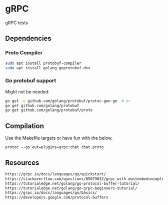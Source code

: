 # gRPC
gRPC tests

## Dependencies
### Proto Compiler
```bash
sudo apt install protobuf-compiler
sudo apt install golang-goprotobuf-dev
```

### Go protobuf support
Might not be needed:
```sh
go get -u github.com/golang/protobuf/protoc-gen-go  # or
go get github.com/golang/protobuf
go get github.com/golang/protobuf/proto
```

## Compilation
Use the Makefile targets or have fun with the below.
```
protoc --go_out=plugins=grpc:chat chat.proto
```

## Resources

```html
https://grpc.io/docs/languages/go/quickstart/
https://stackoverflow.com/questions/65079032/grpc-with-mustembedunimplemented-method
https://tutorialedge.net/golang/go-protocol-buffer-tutorial/
https://tutorialedge.net/golang/go-grpc-beginners-tutorial/
https://grpc.io/docs/languages/go/basics/
https://developers.google.com/protocol-buffers
```
